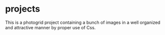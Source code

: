 # projects
This is a photogrid project containing a bunch of images in a well organized and attractive manner by proper use of Css.

